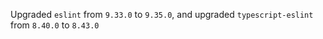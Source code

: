 Upgraded `eslint` from `9.33.0` to `9.35.0`, and upgraded `typescript-eslint` from `8.40.0` to `8.43.0`

